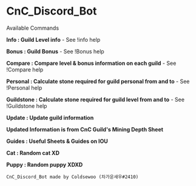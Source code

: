 # CnC_Discord_Bot

Available Commands

**Info : Guild Level info** - 
See !info help

**Bonus : Guild Bonus** - 
See !Bonus help

**Compare : Compare level & bonus information on each guild** -
See !Compare help

**Personal : Calculate stone required for guild personal from and to** -
See !Personal help

**Guildstone : Calculate stone required for guild level from and to** -
See !Guildstone help

**Update : Update guild information**

**Updated Information is from CnC Guild's Mining Depth Sheet**

**Guides : Useful Sheets & Guides on IOU**

**Cat : Random cat XD**

**Puppy : Random puppy XDXD**
```Contact me if you have any question or suggestion!\n
CnC_Discord_Bot made by Coldsewoo (차가운새우#2410)
